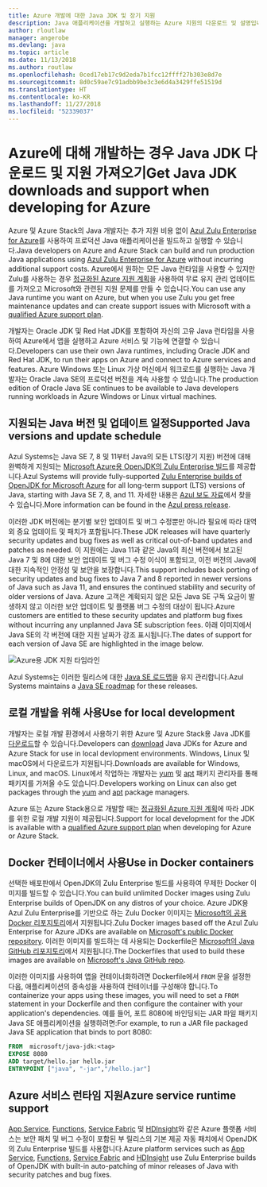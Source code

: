 ```yaml
---
title: Azure 개발에 대한 Java JDK 및 장기 지원
description: Java 애플리케이션을 개발하고 실행하는 Azure 지원의 다운로드 및 설명입니다.
author: rloutlaw
manager: angerobe
ms.devlang: java
ms.topic: article
ms.date: 11/13/2018
ms.author: routlaw
ms.openlocfilehash: 0ced17eb17c9d2eda7b1fcc12ffff27b303e8d7e
ms.sourcegitcommit: 8d0c59ae7c91adbb9be3c3e6d4a3429ffe51519d
ms.translationtype: HT
ms.contentlocale: ko-KR
ms.lasthandoff: 11/27/2018
ms.locfileid: "52339037"
---
```

# <a name="get-java-jdk-downloads-and-support-when-developing-for-azure"></a><span data-ttu-id="77bc3-103">Azure에 대해 개발하는 경우 Java JDK 다운로드 및 지원 가져오기</span><span class="sxs-lookup"><span data-stu-id="77bc3-103">Get Java JDK downloads and support when developing for Azure</span></span>

<span data-ttu-id="77bc3-104">Azure 및 Azure Stack의 Java 개발자는 추가 지원 비용 없이 [Azul Zulu Enterprise for Azure](https://www.azul.com/downloads/azure-only/zulu/)를 사용하여 프로덕션 Java 애플리케이션을 빌드하고 실행할 수 있습니다.</span><span class="sxs-lookup"><span data-stu-id="77bc3-104">Java developers on Azure and Azure Stack can build and run production Java applications using [Azul Zulu Enterprise for Azure](https://www.azul.com/downloads/azure-only/zulu/) without incurring additional support costs.</span></span> <span data-ttu-id="77bc3-105">Azure에서 원하는 모든 Java 런타임을 사용할 수 있지만 Zulu를 사용하는 경우 [정규화된 Azure 지원 계획](https://azure.microsoft.com/support/plans/)을 사용하여 무료 유지 관리 업데이트를 가져오고 Microsoft와 관련된 지원 문제를 만들 수 있습니다.</span><span class="sxs-lookup"><span data-stu-id="77bc3-105">You can use any Java runtime you want on Azure, but when you use Zulu you get free maintenance updates and can create support issues with Microsoft with a  [qualified Azure support plan](https://azure.microsoft.com/support/plans/).</span></span>

<span data-ttu-id="77bc3-106">개발자는 Oracle JDK 및 Red Hat JDK를 포함하여 자신의 고유 Java 런타임을 사용하여 Azure에서 앱을 실행하고 Azure 서비스 및 기능에 연결할 수 있습니다.</span><span class="sxs-lookup"><span data-stu-id="77bc3-106">Developers can use their own Java runtimes, including Oracle JDK and Red Hat JDK, to run their apps on Azure and connect to Azure services and features.</span></span> <span data-ttu-id="77bc3-107">Azure Windows 또는 Linux 가상 머신에서 워크로드를 실행하는 Java 개발자는 Oracle Java SE의 프로덕션 버전을 계속 사용할 수 있습니다.</span><span class="sxs-lookup"><span data-stu-id="77bc3-107">The production edition of Oracle Java SE continues to be available to Java developers running  workloads in Azure Windows or Linux virtual machines.</span></span>

## <a name="supported-java-versions-and-update-schedule"></a><span data-ttu-id="77bc3-108">지원되는 Java 버전 및 업데이트 일정</span><span class="sxs-lookup"><span data-stu-id="77bc3-108">Supported Java versions and update schedule</span></span>

<span data-ttu-id="77bc3-109">Azul Systems는 Java SE 7, 8 및 11부터 Java의 모든 LTS(장기 지원) 버전에 대해 완벽하게 지원되는 [Microsoft Azure용 OpenJDK의 Zulu Enterprise 빌드](https://www.azul.com/downloads/azure-only/zulu/)를 제공합니다.</span><span class="sxs-lookup"><span data-stu-id="77bc3-109">Azul Systems will provide fully-supported [Zulu Enterprise builds of OpenJDK for Microsoft Azure](https://www.azul.com/downloads/azure-only/zulu/) for all long-term support (LTS) versions of Java, starting with Java SE 7, 8, and 11.</span></span> <span data-ttu-id="77bc3-110">자세한 내용은 [Azul 보도 자료](https://www.azul.com/press_release/free-java-production-support-for-microsoft-azure-azure-stack)에서 찾을 수 있습니다.</span><span class="sxs-lookup"><span data-stu-id="77bc3-110">More information can be found in the [Azul press release](https://www.azul.com/press_release/free-java-production-support-for-microsoft-azure-azure-stack).</span></span>


<span data-ttu-id="77bc3-111">이러한 JDK 버전에는 분기별 보안 업데이트 및 버그 수정뿐만 아니라 필요에 따라 대역 외 중요 업데이트 및 패치가 포함됩니다.</span><span class="sxs-lookup"><span data-stu-id="77bc3-111">These JDK releases will have quarterly security updates and bug fixes as well as critical out-of-band updates and patches as needed.</span></span>  <span data-ttu-id="77bc3-112">이 지원에는 Java 11과 같은 Java의 최신 버전에서 보고된 Java 7 및 8에 대한 보안 업데이트 및 버그 수정 이식이 포함되고, 이전 버전의 Java에 대한 지속적인 안정성 및 보안을 보장합니다.</span><span class="sxs-lookup"><span data-stu-id="77bc3-112">This support includes back porting of security updates and bug fixes to Java 7 and 8 reported in newer versions of Java such as Java 11, and ensures the continued stability and security of older versions of Java.</span></span>  <span data-ttu-id="77bc3-113">Azure 고객은 계획되지 않은 모든 Java SE 구독 요금이 발생하지 않고 이러한 보안 업데이트 및 플랫폼 버그 수정의 대상이 됩니다.</span><span class="sxs-lookup"><span data-stu-id="77bc3-113">Azure customers are entitled to these security updates and platform bug fixes without incurring any unplanned Java SE subscription fees.</span></span> <span data-ttu-id="77bc3-114">아래 이미지에서 Java SE의 각 버전에 대한 지원 날짜가 강조 표시됩니다.</span><span class="sxs-lookup"><span data-stu-id="77bc3-114">The dates of support for each version of Java SE are highlighted in the image below.</span></span>

![Azure용 JDK 지원 타임라인](media/azure-jdk-support.png)

<span data-ttu-id="77bc3-116">Azul Systems는 이러한 릴리스에 대한 [Java SE 로드맵](https://www.azul.com/products/azul_support_roadmap/)을 유지 관리합니다.</span><span class="sxs-lookup"><span data-stu-id="77bc3-116">Azul Systems maintains a [Java SE roadmap](https://www.azul.com/products/azul_support_roadmap/) for these releases.</span></span>

## <a name="use-for-local-development"></a><span data-ttu-id="77bc3-117">로컬 개발을 위해 사용</span><span class="sxs-lookup"><span data-stu-id="77bc3-117">Use for local development</span></span> 

<span data-ttu-id="77bc3-118">개발자는 로컬 개발 환경에서 사용하기 위한 Azure 및 Azure Stack용 Java JDK를 [다운로드](https://www.azul.com/downloads/azure-only/zulu/)할 수 있습니다.</span><span class="sxs-lookup"><span data-stu-id="77bc3-118">Developers can [download](https://www.azul.com/downloads/azure-only/zulu/) Java JDKs for Azure and Azure Stack for use in local devlopment environments.</span></span> <span data-ttu-id="77bc3-119">Windows, Linux 및 macOS에서 다운로드가 지원됩니다.</span><span class="sxs-lookup"><span data-stu-id="77bc3-119">Downloads are available for Windows, Linux, and macOS.</span></span> <span data-ttu-id="77bc3-120">Linux에서 작업하는 개발자는 [yum](https://www.azul.com/downloads/azure-only/zulu/#yum-repo) 및 [apt](https://www.azul.com/downloads/azure-only/zulu/#apt-repo) 패키지 관리자를 통해 패키지를 가져올 수도 있습니다.</span><span class="sxs-lookup"><span data-stu-id="77bc3-120">Developers working on Linux can also get packages through the  [yum](https://www.azul.com/downloads/azure-only/zulu/#yum-repo) and [apt](https://www.azul.com/downloads/azure-only/zulu/#apt-repo) package managers.</span></span>

<span data-ttu-id="77bc3-121">Azure 또는 Azure Stack용으로 개발할 때는 [정규화된 Azure 지원 계획](https://azure.microsoft.com/support/plans/)에 따라 JDK를 위한 로컬 개발 지원이 제공됩니다.</span><span class="sxs-lookup"><span data-stu-id="77bc3-121">Support for local development for the JDK is available with a [qualified Azure support plan](https://azure.microsoft.com/support/plans/) when developing for Azure or Azure Stack.</span></span>

## <a name="use-in-docker-containers"></a><span data-ttu-id="77bc3-122">Docker 컨테이너에서 사용</span><span class="sxs-lookup"><span data-stu-id="77bc3-122">Use in Docker containers</span></span>

<span data-ttu-id="77bc3-123">선택한 배포판에서 OpenJDK의 Zulu Enterprise 빌드를 사용하여 무제한 Docker 이미지를 빌드할 수 있습니다.</span><span class="sxs-lookup"><span data-stu-id="77bc3-123">You can build unlimited Docker images using Zulu Enterprise builds of OpenJDK on any distros of your choice.</span></span> <span data-ttu-id="77bc3-124">Azure JDK용 Azul Zulu Enterprise를 기반으로 하는 Zulu Docker 이미지는 [Microsoft의 공용 Docker 리포지토리](https://hub.docker.com/r/microsoft/java-jdk/)에서 지원됩니다.</span><span class="sxs-lookup"><span data-stu-id="77bc3-124">Zulu Docker images based off the Azul Zulu Enterprise for Azure JDKs are available on [Microsoft's public Docker repository](https://hub.docker.com/r/microsoft/java-jdk/).</span></span> <span data-ttu-id="77bc3-125">이러한 이미지를 빌드하는 데 사용되는 Dockerfile은 [Microsoft의 Java GitHub 리포지토리](https://github.com/Microsoft/java/tree/master/docker)에서 지원됩니다.</span><span class="sxs-lookup"><span data-stu-id="77bc3-125">The  Dockerfiles that used to build these images are available on [Microsoft's Java GitHub repo](https://github.com/Microsoft/java/tree/master/docker).</span></span>

<span data-ttu-id="77bc3-126">이러한 이미지를 사용하여 앱을 컨테이너화하려면 Dockerfile에서 `FROM` 문을 설정한 다음, 애플리케이션의 종속성을 사용하여 컨테이너를 구성해야 합니다.</span><span class="sxs-lookup"><span data-stu-id="77bc3-126">To containerize your apps using these images, you will need to set a `FROM` statement in your Dockerfile and then configure the container with your application's dependencies.</span></span> <span data-ttu-id="77bc3-127">예를 들어, 포트 8080에 바인딩되는 JAR 파일 패키지 Java SE 애플리케이션을 실행하려면:</span><span class="sxs-lookup"><span data-stu-id="77bc3-127">For example, to run a JAR file packaged Java SE application that binds to port 8080:</span></span>

```Dockerfile
FROM  microsoft/java-jdk:<tag>
EXPOSE 8080
ADD target/hello.jar hello.jar
ENTRYPOINT ["java", "-jar","/hello.jar"]
```

## <a name="azure-service-runtime-support"></a><span data-ttu-id="77bc3-128">Azure 서비스 런타임 지원</span><span class="sxs-lookup"><span data-stu-id="77bc3-128">Azure service runtime support</span></span>

<span data-ttu-id="77bc3-129">[App Service](/azure/app-service/containers/), [Functions](/azure/azure-functions/functions-create-first-java-maven), [Service Fabric](/azure/service-fabric/) 및 [HDInsight](/azure/hdinsight/)와 같은 Azure 플랫폼 서비스는 보안 패치 및 버그 수정이 포함된 부 릴리스의 기본 제공 자동 패치에서 OpenJDK의 Zulu Enterprise 빌드를 사용합니다.</span><span class="sxs-lookup"><span data-stu-id="77bc3-129">Azure platform services such as [App Service](/azure/app-service/containers/), [Functions](/azure/azure-functions/functions-create-first-java-maven), [Service Fabric](/azure/service-fabric/) and [HDInsight](/azure/hdinsight/)  use Zulu Enterprise builds of OpenJDK with built-in auto-patching of minor releases of Java with security patches and bug fixes.</span></span>